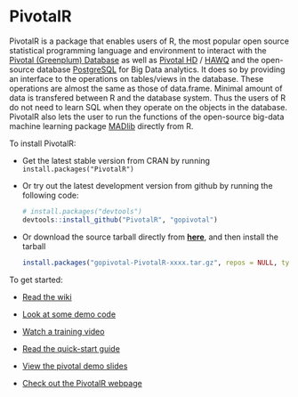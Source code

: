 PivotalR
=======

PivotalR is a package that enables users of R, the most popular open source statistical programming language
and environment to interact with the [Pivotal (Greenplum) Database](http://www.greenplum.com/products/greenplum-database)
as well as [Pivotal HD](http://www.greenplum.com/products/pivotal-hd) / [HAWQ](http://www.greenplum.com/blog/dive-in/hawq-the-new-benchmark-for-sql-on-hadoop)
and the open-source database [PostgreSQL](http://www.postgresql.org/) for Big Data
analytics. It does so by providing an interface to the operations on tables/views in the database. These
operations are almost the same as those of data.frame. Minimal amount of data is transfered between R and
the database system. Thus the users of R do not need to learn SQL when they
operate on the objects in the database. PivotalR also lets the user to run the functions of the open-source
big-data machine
learning package [MADlib](http://madlib.net/) directly from R.

To install PivotalR:

* Get the latest stable version from CRAN by running `install.packages("PivotalR")`

* Or try out the latest development version from github by running the following code:

    ```r
    # install.packages("devtools")
    devtools::install_github("PivotalR", "gopivotal")
    ```

* Or download the source tarball directly from [**here**](https://github.com/gopivotal/PivotalR/tarball/master), and
  then install the tarball

  ```r
  install.packages("gopivotal-PivotalR-xxxx.tar.gz", repos = NULL, type = "source")
  ```

To get started:

* [Read the wiki](https://github.com/gopivotal/PivotalR/wiki)

* [Look at some demo code](https://github.com/gopivotal/PivotalR/wiki/Example)

* [Watch a training video](https://docs.google.com/file/d/0B9bfZ-YiuzxQc1RWTEJJZ2V1TWc/edit?usp=sharing)

* [Read the quick-start guide](https://github.com/wjjung317/gp-r/blob/master/docs/PivotalR-quick-start%20v2.pdf)

* [View the pivotal demo slides](https://docs.google.com/presentation/d/103dv1h4VBCBAixqpezJzWmffyrcRR2h9MCJBTfMOBIM/edit?usp=sharing)

* [Check out the PivotalR webpage](http://gopivotal.github.io/PivotalR)
